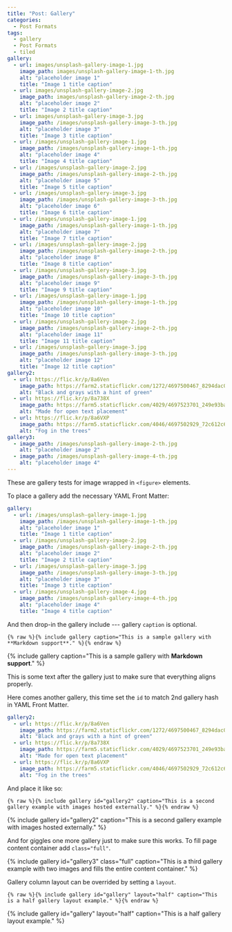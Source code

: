 ```yaml
---
title: "Post: Gallery"
categories:
  - Post Formats
tags:
  - gallery
  - Post Formats
  - tiled
gallery:
  - url: images/unsplash-gallery-image-1.jpg
    image_path: images/unsplash-gallery-image-1-th.jpg
    alt: "placeholder image 1"
    title: "Image 1 title caption"
  - url: images/unsplash-gallery-image-2.jpg
    image_path: images/unsplash-gallery-image-2-th.jpg
    alt: "placeholder image 2"
    title: "Image 2 title caption"
  - url: images/unsplash-gallery-image-3.jpg
    image_path: /images/unsplash-gallery-image-3-th.jpg
    alt: "placeholder image 3"
    title: "Image 3 title caption"
  - url: /images/unsplash-gallery-image-1.jpg
    image_path: /images/unsplash-gallery-image-1-th.jpg
    alt: "placeholder image 4"
    title: "Image 4 title caption"
  - url: /images/unsplash-gallery-image-2.jpg
    image_path: /images/unsplash-gallery-image-2-th.jpg
    alt: "placeholder image 5"
    title: "Image 5 title caption"
  - url: /images/unsplash-gallery-image-3.jpg
    image_path: /images/unsplash-gallery-image-3-th.jpg
    alt: "placeholder image 6"
    title: "Image 6 title caption"
  - url: /images/unsplash-gallery-image-1.jpg
    image_path: /images/unsplash-gallery-image-1-th.jpg
    alt: "placeholder image 7"
    title: "Image 7 title caption"
  - url: /images/unsplash-gallery-image-2.jpg
    image_path: /images/unsplash-gallery-image-2-th.jpg
    alt: "placeholder image 8"
    title: "Image 8 title caption"
  - url: /images/unsplash-gallery-image-3.jpg
    image_path: /images/unsplash-gallery-image-3-th.jpg
    alt: "placeholder image 9"
    title: "Image 9 title caption"
  - url: /images/unsplash-gallery-image-1.jpg
    image_path: /images/unsplash-gallery-image-1-th.jpg
    alt: "placeholder image 10"
    title: "Image 10 title caption"
  - url: /images/unsplash-gallery-image-2.jpg
    image_path: /images/unsplash-gallery-image-2-th.jpg
    alt: "placeholder image 11"
    title: "Image 11 title caption"
  - url: /images/unsplash-gallery-image-3.jpg
    image_path: /images/unsplash-gallery-image-3-th.jpg
    alt: "placeholder image 12"
    title: "Image 12 title caption"
gallery2:
  - url: https://flic.kr/p/8a6Ven
    image_path: https://farm2.staticflickr.com/1272/4697500467_8294dac099_q.jpg
    alt: "Black and grays with a hint of green"
  - url: https://flic.kr/p/8a738X
    image_path: https://farm5.staticflickr.com/4029/4697523701_249e93ba23_q.jpg
    alt: "Made for open text placement"
  - url: https://flic.kr/p/8a6VXP
    image_path: https://farm5.staticflickr.com/4046/4697502929_72c612c636_q.jpg
    alt: "Fog in the trees"
gallery3:
  - image_path: /images/unsplash-gallery-image-2-th.jpg
    alt: "placeholder image 2"
  - image_path: /images/unsplash-gallery-image-4-th.jpg
    alt: "placeholder image 4"
---
```


These are gallery tests for image wrapped in `<figure>` elements.

To place a gallery add the necessary YAML Front Matter:

```yaml
gallery:
  - url: /images/unsplash-gallery-image-1.jpg
    image_path: /images/unsplash-gallery-image-1-th.jpg
    alt: "placeholder image 1"
    title: "Image 1 title caption"
  - url: /images/unsplash-gallery-image-2.jpg
    image_path: /images/unsplash-gallery-image-2-th.jpg
    alt: "placeholder image 2"
    title: "Image 2 title caption"
  - url: /images/unsplash-gallery-image-3.jpg
    image_path: /images/unsplash-gallery-image-3-th.jpg
    alt: "placeholder image 3"
    title: "Image 3 title caption"
  - url: /images/unsplash-gallery-image-4.jpg
    image_path: /images/unsplash-gallery-image-4-th.jpg
    alt: "placeholder image 4"
    title: "Image 4 title caption"
```

And then drop-in the gallery include --- gallery `caption` is optional.

```liquid
{% raw %}{% include gallery caption="This is a sample gallery with **Markdown support**." %}{% endraw %}
```

{% include gallery caption="This is a sample gallery with **Markdown support**." %}

This is some text after the gallery just to make sure that everything aligns properly.

Here comes another gallery, this time set the `id` to match 2nd gallery hash in YAML Front Matter.

```yaml
gallery2:
  - url: https://flic.kr/p/8a6Ven
    image_path: https://farm2.staticflickr.com/1272/4697500467_8294dac099_q.jpg
    alt: "Black and grays with a hint of green"
  - url: https://flic.kr/p/8a738X
    image_path: https://farm5.staticflickr.com/4029/4697523701_249e93ba23_q.jpg
    alt: "Made for open text placement"
  - url: https://flic.kr/p/8a6VXP
    image_path: https://farm5.staticflickr.com/4046/4697502929_72c612c636_q.jpg
    alt: "Fog in the trees"
```

And place it like so: 

```liquid
{% raw %}{% include gallery id="gallery2" caption="This is a second gallery example with images hosted externally." %}{% endraw %}
```

{% include gallery id="gallery2" caption="This is a second gallery example with images hosted externally." %}

And for giggles one more gallery just to make sure this works. To fill page content container add `class="full"`.

{% include gallery id="gallery3" class="full" caption="This is a third gallery example with two images and fills the entire content container." %}

Gallery column layout can be overrided by setting a `layout`.

```liquid
{% raw %}{% include gallery id="gallery" layout="half" caption="This is a half gallery layout example." %}{% endraw %}
```

{% include gallery id="gallery" layout="half" caption="This is a half gallery layout example." %}
